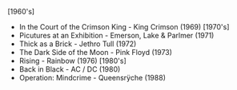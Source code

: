 [1960's]
- In the Court of the Crimson King - King Crimson (1969)
[1970's]
- Picutures at an Exhibition - Emerson, Lake & Parlmer (1971)
- Thick as a Brick - Jethro Tull (1972)
- The Dark Side of the Moon - Pink Floyd (1973)
- Rising - Rainbow (1976)
[1980's]
- Back in Black - AC / DC (1980)
- Operation: Mindcrime - Queensrÿche (1988)
